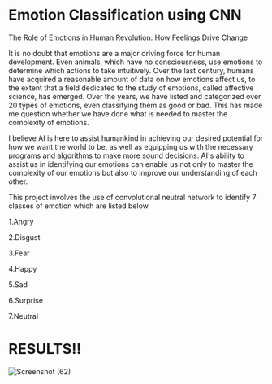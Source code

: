 # Emotion Classification using CNN

 The Role of Emotions in Human Revolution: How Feelings Drive Change

It is no doubt that emotions are a major driving force for human development. Even animals, which have no consciousness, use emotions to determine which actions to take intuitively. Over the last century, humans have acquired a reasonable amount of data on how emotions affect us, to the extent that a field dedicated to the study of emotions, called affective science, has emerged. Over the years, we have listed and categorized over 20 types of emotions, even classifying them as good or bad. This has made me question whether we have done what is needed to master the complexity of emotions.

I believe AI is here to assist humankind in achieving our desired potential for how we want the world to be, as well as equipping us with the necessary programs and algorithms to make more sound decisions. AI's ability to assist us in identifying our emotions can enable us not only to master the complexity of our emotions but also to improve our understanding of each other.

This project involves the use of convolutional neutral network to identify 7 classes of emotion which are listed below. 

 1.Angry
 
 2.Disgust
 
 3.Fear
 
 4.Happy
 
 5.Sad 
 
 6.Surprise

 7.Neutral
 
# RESULTS!!

![Screenshot (62)](https://github.com/user-attachments/assets/c18815cc-5648-4031-88ee-3e73a3af327d)


